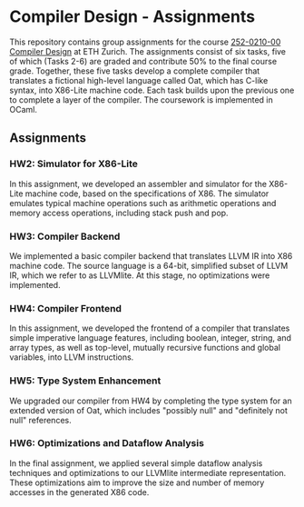 <h1>Compiler Design - Assignments</h1>

This repository contains group assignments for the course <a href="https://www.vorlesungen.ethz.ch/Vorlesungsverzeichnis/lerneinheit.view?lerneinheitId=172030&semkez=2023W&ansicht=ALLE&lang=en">252-0210-00 Compiler Design</a> at ETH Zurich. The assignments consist of six tasks, five of which (Tasks 2-6) are graded and contribute 50% to the final course grade. Together, these five tasks develop a complete compiler that translates a fictional high-level language called Oat, which has C-like syntax, into X86-Lite machine code. Each task builds upon the previous one to complete a layer of the compiler. The coursework is implemented in OCaml.

## Assignments
### HW2: Simulator for X86-Lite
In this assignment, we developed an assembler and simulator for the X86-Lite machine code, based on the specifications of X86. The simulator emulates typical machine operations such as arithmetic operations and memory access operations, including stack push and pop.

### HW3: Compiler Backend
We implemented a basic compiler backend that translates LLVM IR into X86 machine code. The source language is a 64-bit, simplified subset of LLVM IR, which we refer to as LLVMlite. At this stage, no optimizations were implemented.

### HW4: Compiler Frontend
In this assignment, we developed the frontend of a compiler that translates simple imperative language features, including boolean, integer, string, and array types, as well as top-level, mutually recursive functions and global variables, into LLVM instructions.

### HW5: Type System Enhancement
We upgraded our compiler from HW4 by completing the type system for an extended version of Oat, which includes "possibly null" and "definitely not null" references.

### HW6: Optimizations and Dataflow Analysis
In the final assignment, we applied several simple dataflow analysis techniques and optimizations to our LLVMlite intermediate representation. These optimizations aim to improve the size and number of memory accesses in the generated X86 code.
